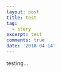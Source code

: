 ```yaml
---
layout: post
title: test
tag:
  - story
excerpt: test
comments: true
date: '2018-04-14'
---
```

testing...

